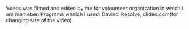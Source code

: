Vdeos was filmed and edited by me for volounteer organization in which I am memeber. Programs whhich I used: Davinci Resolve, clideo.com(for changing size of the video)
